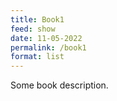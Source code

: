 ```yaml
---
title: Book1
feed: show
date: 11-05-2022
permalink: /book1
format: list
---
```


Some book description.
